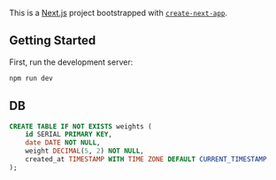 This is a [Next.js](https://nextjs.org) project bootstrapped with [`create-next-app`](https://nextjs.org/docs/app/api-reference/cli/create-next-app).

## Getting Started

First, run the development server:

```bash
npm run dev
```

## DB
```sql
CREATE TABLE IF NOT EXISTS weights (
    id SERIAL PRIMARY KEY,
    date DATE NOT NULL,
    weight DECIMAL(5, 2) NOT NULL,
    created_at TIMESTAMP WITH TIME ZONE DEFAULT CURRENT_TIMESTAMP
);
```